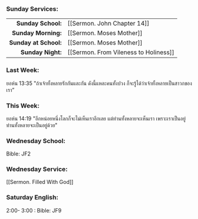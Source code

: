 ### Sunday Services:

|                       |                                       |
| --------------------: | :------------------------------------ |
|    **Sunday School:** | [[Sermon. John Chapter 14]]           |
|   **Sunday Morning:** | [[Sermon. Moses Mother]]              |
| **Sunday at School:** | [[Sermon. Moses Mother]]              |
|     **Sunday Night:** | [[Sermon. From Vileness to Holiness]] |

### Last Week:

ยอห์น 13:35 "ถ้าเจ้าทั้งหลายรักกันและกัน ดังนี้แหละคนทั้งปวง ก็จะรู้ได้ว่าเจ้าทั้งหลายเป็นสาวกของเรา”

### This Week:

ยอห์น 14:19 "อีกหน่อยหนึ่งโลกก็จะไม่เห็นเราอีกเลย แต่ท่านทั้งหลายจะเห็นเรา เพราะเราเป็นอยู่ ท่านทั้งหลายจะเป็นอยู่ด้วย"

### Wednesday School:

Bible: JF2

### Wednesday Service:

[[Sermon. Filled With God]]

### Saturday English:

2:00- 3:00 : Bible: JF9
